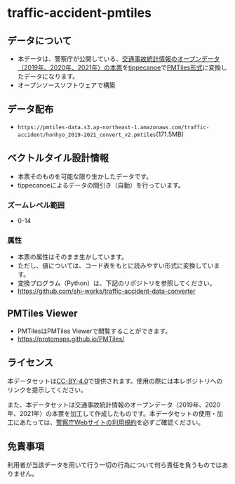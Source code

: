 # traffic-accident-pmtiles
## データについて
- 本データは、警察庁が公開している、[交通事故統計情報のオープンデータ（2019年、2020年、2021年）の本票](https://www.npa.go.jp/publications/statistics/koutsuu/opendata/index_opendata.html)を[tippecanoe](https://github.com/felt/tippecanoe)で[PMTiles形式](https://github.com/protomaps/PMTiles)に変換したデータになります。
- オープンソースソフトウェアで構築

## データ配布
- `https://pmtiles-data.s3.ap-northeast-1.amazonaws.com/traffic-accident/honhyo_2019-2021_convert_v2.pmtiles`(171.5MB)

## ベクトルタイル設計情報
- 本票そのものを可能な限り生かしたデータです。
- tippecanoeによるデータの間引き（自動）を行っています。

### ズームレベル範囲
- 0-14

### 属性
- 本票の属性はそのまま生かしています。
- ただし、値については、コード表をもとに読みやすい形式に変換しています。
- 変換プログラム（Python）は、下記のリポジトリを参照してください。
- https://github.com/shi-works/traffic-accident-data-converter

## PMTiles Viewer
- PMTilesはPMTiles Viewerで閲覧することができます。
- https://protomaps.github.io/PMTiles/

## ライセンス
本データセットは[CC-BY-4.0](https://github.com/shi-works/traffic-accident-pmtiles/blob/main/LICENSE)で提供されます。使用の際には本レポジトリへのリンクを提示してください。

また、本データセットは交通事故統計情報のオープンデータ（2019年、2020年、2021年）の本票を加工して作成したものです。本データセットの使用・加工にあたっては、[警察庁Webサイトの利用規約](https://www.npa.go.jp/rules/index.html)を必ずご確認ください。

## 免責事項
利用者が当該データを用いて行う一切の行為について何ら責任を負うものではありません。
